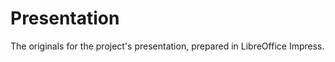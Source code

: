 Presentation
============

The originals for the project's presentation, prepared in LibreOffice Impress.